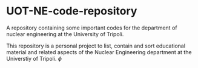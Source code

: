 # UOT-NE-code-repository
A repository containing some important codes for the department of nuclear engineering at the University of Tripoli.

This repository is a personal project to list, contain and sort educational material and related aspects of the Nuclear Engineering department at the Universtiy of Tripoli.
$\phi$
